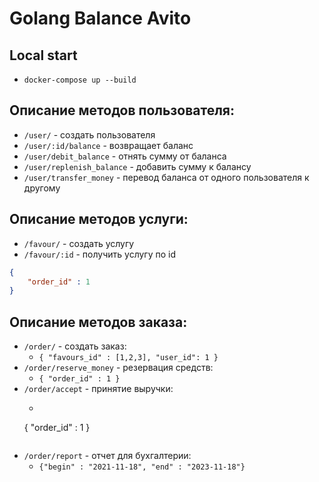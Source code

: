 # Golang Balance Avito

## Local start

- <code>docker-compose up --build</code>

## Описание методов пользователя:
- <code>/user/</code> - создать пользователя
- <code>/user/:id/balance</code> - возвращает баланс 
- <code>/user/debit_balance</code> -  отнять сумму от баланса
- <code>/user/replenish_balance</code> - добавить сумму к балансу
- <code>/user/transfer_money</code> - перевод баланса от одного пользователя к другому

## Описание методов услуги:
- <code>/favour/</code> - создать услугу
- <code>/favour/:id</code> - получить услугу по id

```json
{ 
    "order_id" : 1
} 
```

## Описание методов заказа:
- <code>/order/</code> - создать заказ:
  - <code>{ "favours_id" : [1,2,3], "user_id": 1 } </code>
- <code>/order/reserve_money</code> - резервация средств:
  - <code>{ "order_id" : 1 } </code>
- <code>/order/accept</code> - принятие выручки:
  - ```json
  { 
    "order_id" : 1 
  } 
  ```
- <code>/order/report</code> - отчет для бухгалтерии:
  - <code>{"begin" : "2021-11-18", "end" : "2023-11-18"} </code>